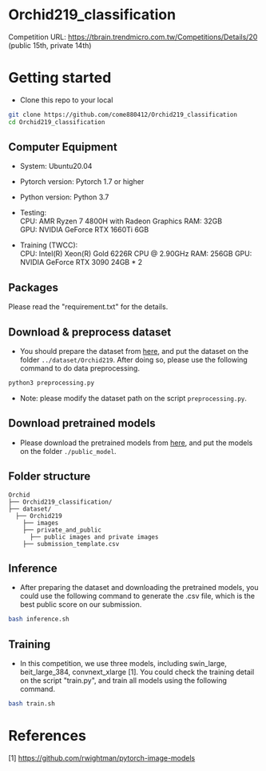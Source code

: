 # Orchid219_classification
Competition URL: https://tbrain.trendmicro.com.tw/Competitions/Details/20 (public 15th, private 14th)

# Getting started
- Clone this repo to your local
``` bash
git clone https://github.com/come880412/Orchid219_classification
cd Orchid219_classification
```

## Computer Equipment
- System: Ubuntu20.04
- Pytorch version: Pytorch 1.7 or higher
- Python version: Python 3.7
- Testing:  
CPU: AMR Ryzen 7 4800H with Radeon Graphics
RAM: 32GB  
GPU: NVIDIA GeForce RTX 1660Ti 6GB  

- Training (TWCC):  
CPU: Intel(R) Xeon(R) Gold 6226R CPU @ 2.90GHz
RAM: 256GB
GPU: NVIDIA GeForce RTX 3090 24GB * 2

## Packages
Please read the "requirement.txt" for the details.

## Download & preprocess dataset
- You should prepare the dataset from [here](https://tbrain.trendmicro.com.tw/Competitions/Details/20), and put the dataset on the folder `../dataset/Orchid219`. After doing so, please use the following command to do data preprocessing.
``` bash
python3 preprocessing.py 
```
- Note: please modify the dataset path on the script `preprocessing.py`.

## Download pretrained models
- Please download the pretrained models from [here](https://drive.google.com/drive/folders/1vjMn-smi6Fj7JLQ--BHu3vbFe9HTOooG?usp=sharing), and put the models on the folder `./public_model`.

## Folder structure
``` 
Orchid
├── Orchid219_classification/ 
├── dataset/ 
  ├── Orchid219
    ├── images
    ├── private_and_public
      ├── public images and private images
    ├── submission_template.csv

``` 

## Inference
- After preparing the dataset and downloading the pretrained models, you could use the following command to generate the .csv file, which is the best public score on our submission.
``` bash
bash inference.sh
```

## Training
- In this competition, we use three models, including swin_large, beit_large_384, convnext_xlarge [1]. You could check the training detail on the script "train.py", and train all models using the following command.
``` bash
bash train.sh
```

# References
[1] https://github.com/rwightman/pytorch-image-models

